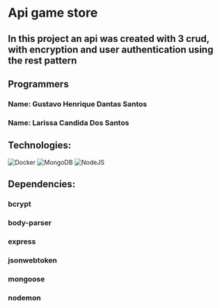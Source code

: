 # Api game store
## In this project an api was created with 3 crud, with encryption and user authentication using the rest pattern
## Programmers
### Name: Gustavo Henrique Dantas Santos
### Name: Larissa Candida Dos Santos
## Technologies:
![Docker](/images/docker)
![MongoDB](/images/mongodb)
![NodeJS](/images/nodejs)
## Dependencies:
### bcrypt
### body-parser
### express
### jsonwebtoken
### mongoose
### nodemon
